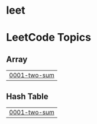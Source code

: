 # leet
<!---LeetCode Topics Start-->
# LeetCode Topics
## Array
|  |
| ------- |
| [0001-two-sum](https://github.com/Kanishka-Bisht04/leet/tree/master/0001-two-sum) |
## Hash Table
|  |
| ------- |
| [0001-two-sum](https://github.com/Kanishka-Bisht04/leet/tree/master/0001-two-sum) |
<!---LeetCode Topics End-->